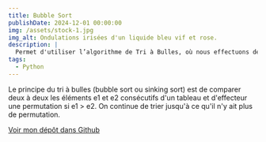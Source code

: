 ```yaml
---
title: Bubble Sort
publishDate: 2024-12-01 00:00:00
img: /assets/stock-1.jpg
img_alt: Ondulations irisées d'un liquide bleu vif et rose.
description: |
  Permet d'utiliser l’algorithme de Tri à Bulles, où nous effectuons des passages répétés sur la liste pour effectuer les comparaisons et les échanges nécessaires.
tags:
  - Python
---
```


Le principe du tri à bulles (bubble sort ou sinking sort) est de comparer deux à deux les éléments e1 et e2 consécutifs d'un tableau et d'effecteur une permutation si e1 > e2. On continue de trier jusqu'à ce qu'il n'y ait plus de permutation.

[Voir mon dépôt dans Github](https://github.com/Olivier91972/Bubble-Sort.git)
